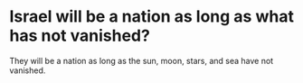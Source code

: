 # Israel will be a nation as long as what has not vanished?

They will be a nation as long as the sun, moon, stars, and sea have not vanished.
